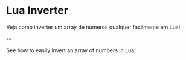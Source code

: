 # Lua Inverter


Veja como inverter um array de números qualquer facilmente em Lua!

--

See how to easily invert an array of numbers in Lua!
